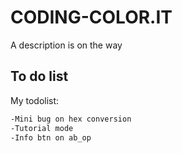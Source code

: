 # CODING-COLOR.IT

A description is on the way

## To do list

My todolist:

```bash
-Mini bug on hex conversion
-Tutorial mode
-Info btn on ab_op
```